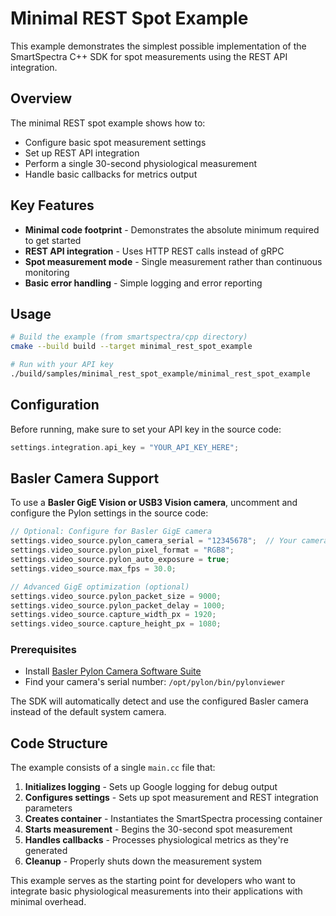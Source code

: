 # Minimal REST Spot Example

This example demonstrates the simplest possible implementation of the SmartSpectra C++ SDK for spot measurements using the REST API integration.

## Overview

The minimal REST spot example shows how to:

- Configure basic spot measurement settings
- Set up REST API integration
- Perform a single 30-second physiological measurement
- Handle basic callbacks for metrics output

## Key Features

- **Minimal code footprint** - Demonstrates the absolute minimum required to get started
- **REST API integration** - Uses HTTP REST calls instead of gRPC
- **Spot measurement mode** - Single measurement rather than continuous monitoring
- **Basic error handling** - Simple logging and error reporting

## Usage

```bash
# Build the example (from smartspectra/cpp directory)
cmake --build build --target minimal_rest_spot_example

# Run with your API key
./build/samples/minimal_rest_spot_example/minimal_rest_spot_example
```

## Configuration

Before running, make sure to set your API key in the source code:

```cpp
settings.integration.api_key = "YOUR_API_KEY_HERE";
```

## Basler Camera Support

To use a **Basler GigE Vision or USB3 Vision camera**, uncomment and configure the Pylon settings in the source code:

```cpp
// Optional: Configure for Basler GigE camera
settings.video_source.pylon_camera_serial = "12345678";  // Your camera's serial number
settings.video_source.pylon_pixel_format = "RGB8";
settings.video_source.pylon_auto_exposure = true;
settings.video_source.max_fps = 30.0;

// Advanced GigE optimization (optional)
settings.video_source.pylon_packet_size = 9000;
settings.video_source.pylon_packet_delay = 1000;
settings.video_source.capture_width_px = 1920;
settings.video_source.capture_height_px = 1080;
```

### Prerequisites
- Install [Basler Pylon Camera Software Suite](https://www.baslerweb.com/en/software/pylon/)
- Find your camera's serial number: `/opt/pylon/bin/pylonviewer`

The SDK will automatically detect and use the configured Basler camera instead of the default system camera.

## Code Structure

The example consists of a single `main.cc` file that:

1. **Initializes logging** - Sets up Google logging for debug output
2. **Configures settings** - Sets up spot measurement and REST integration parameters  
3. **Creates container** - Instantiates the SmartSpectra processing container
4. **Starts measurement** - Begins the 30-second spot measurement
5. **Handles callbacks** - Processes physiological metrics as they're generated
6. **Cleanup** - Properly shuts down the measurement system

This example serves as the starting point for developers who want to integrate basic physiological measurements into their applications with minimal overhead.
